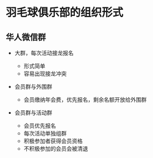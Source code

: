 # 羽毛球俱乐部的组织形式

## 华人微信群

- 大群，每次活动接龙报名
  - 形式简单
  - 容易出现接龙冲突

- 会员群与外围群
  - 会员缴纳年会费，优先报名，剩余名额开放给外围群

- 会员群与活动群
  - 会员优先报名
  - 每次活动单独组群
  - 积极参加者获得会员资格
  - 不积极参加的会员会被清退

